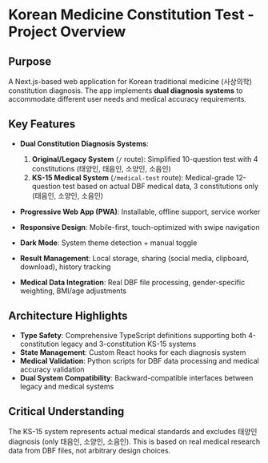 # Korean Medicine Constitution Test - Project Overview

## Purpose
A Next.js-based web application for Korean traditional medicine (사상의학) constitution diagnosis. The app implements **dual diagnosis systems** to accommodate different user needs and medical accuracy requirements.

## Key Features
- **Dual Constitution Diagnosis Systems**:
  1. **Original/Legacy System** (`/` route): Simplified 10-question test with 4 constitutions (태양인, 태음인, 소양인, 소음인)
  2. **KS-15 Medical System** (`/medical-test` route): Medical-grade 12-question test based on actual DBF medical data, 3 constitutions only (태음인, 소양인, 소음인)

- **Progressive Web App (PWA)**: Installable, offline support, service worker
- **Responsive Design**: Mobile-first, touch-optimized with swipe navigation
- **Dark Mode**: System theme detection + manual toggle
- **Result Management**: Local storage, sharing (social media, clipboard, download), history tracking
- **Medical Data Integration**: Real DBF file processing, gender-specific weighting, BMI/age adjustments

## Architecture Highlights
- **Type Safety**: Comprehensive TypeScript definitions supporting both 4-constitution legacy and 3-constitution KS-15 systems
- **State Management**: Custom React hooks for each diagnosis system
- **Medical Validation**: Python scripts for DBF data processing and medical accuracy validation
- **Dual System Compatibility**: Backward-compatible interfaces between legacy and medical systems

## Critical Understanding
The KS-15 system represents actual medical standards and excludes 태양인 diagnosis (only 태음인, 소양인, 소음인). This is based on real medical research data from DBF files, not arbitrary design choices.